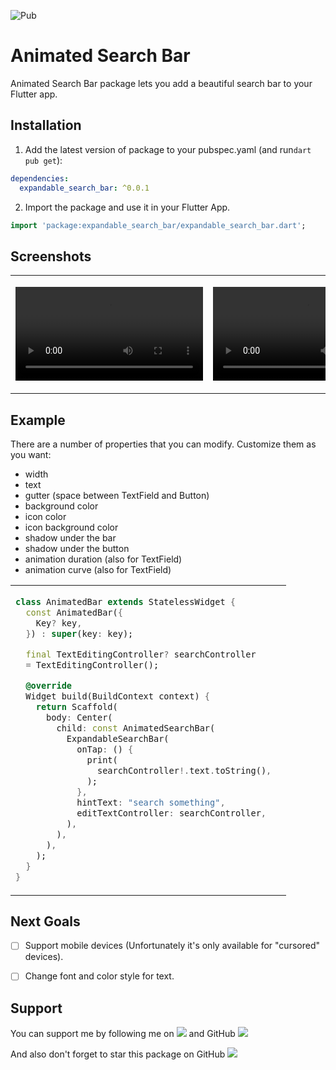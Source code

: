 ![Pub](https://img.shields.io/pub/v/expandable_search_bar)

# Animated Search Bar

Animated Search Bar package lets you add a beautiful search bar to your Flutter app.

## Installation 

1. Add the latest version of package to your pubspec.yaml (and run`dart pub get`):
```yaml
dependencies:
  expandable_search_bar: ^0.0.1
```
2. Import the package and use it in your Flutter App.
```dart
import 'package:expandable_search_bar/expandable_search_bar.dart';
```

## Screenshots
<table>
<tr>
<td>

![Preview1](https://user-images.githubusercontent.com/31685655/172933542-434d948d-4c72-4b1c-ae4b-d27c60774043.mp4)
</td>
<td>

![Preview2](https://user-images.githubusercontent.com/31685655/172932914-2792e284-fe67-4fb2-ac0d-afb2556315cc.mp4)
</td>
</table>

## Example
There are a number of properties that you can modify.
Customize them as you want:

 - width
 - text 
 - gutter (space between TextField and Button)
 - background color
 - icon color
 - icon background color
 - shadow under the bar
 - shadow under the button
 - animation duration (also for TextField)
 - animation curve (also for TextField)

<table>
<tr>
<td>

```dart
class AnimatedBar extends StatelessWidget {  
  const AnimatedBar({
    Key? key,
  }) : super(key: key);

  final TextEditingController? searchController 
  = TextEditingController();

  @override  
  Widget build(BuildContext context) {  
    return Scaffold(  
      body: Center(  
        child: const AnimatedSearchBar(  
          ExpandableSearchBar(
            onTap: () {
              print(
                searchController!.text.toString(),
              );
            },
            hintText: "search something",
            editTextController: searchController,
          ),
        ),  
      ),  
    );  
  }  
}
```

</td>
<td>
<img  src="https://user-images.githubusercontent.com/31685655/172936571-678e17bd-d4b8-4227-9396-9dfbc52abe67.png"  alt="">
</td>
</tr>
</table>

## Next Goals

 - [ ] Support mobile devices (Unfortunately it's only available for "cursored" devices).
 
 - [ ] Change font and color style for text.


## Support

You can support me by following me on  <a href="https://instagram.com/mr_tz.dev/"><img src="https://img.shields.io/badge/Instagram-E4405F?style=flat-square&logo=instagram&logoColor=white"></a> and GitHub <a href="https://github.com/SalehTZ"><img src="https://img.shields.io/github/followers/SalehTZ?logo=github&style=flat-square"></a>

And also don't forget to star this package on GitHub <a href="https://github.com/SalehTZ/expandable_search_bar"><img src="https://img.shields.io/github/stars/SalehTZ/expandable_search_bar?logo=github&style=flat-square"></a>


 
